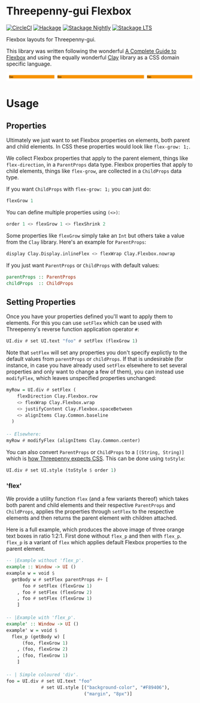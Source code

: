 # Threepenny-gui Flexbox

[![CircleCI](https://circleci.com/gh/barischj/threepenny-gui-flexbox.svg?style=shield)](https://circleci.com/gh/barischj/threepenny-gui-flexbox) [![Hackage](https://img.shields.io/hackage/v/threepenny-gui-flexbox.svg)](http://hackage.haskell.org/package/threepenny-gui-flexbox) [![Stackage Nightly](https://www.stackage.org/package/threepenny-gui-flexbox/badge/nightly?.jpg)](http://stackage.org/nightly/package/threepenny-gui-flexbox) [![Stackage LTS](https://www.stackage.org/package/threepenny-gui-flexbox/badge/lts?.jpg)](http://stackage.org/lts/package/threepenny-gui-flexbox)

Flexbox layouts for Threepenny-gui.

This library was written following the
wonderful
[A Complete Guide to Flexbox](https://css-tricks.com/snippets/css/a-guide-to-flexbox) and
using the equally wonderful [Clay](https://hackage.haskell.org/package/clay)
library as a CSS domain specific language.

![](https://github.com/barischj/threepenny-gui-flexbox/blob/master/example.png)

# Usage

## Properties

Ultimately we just want to set Flexbox properties on elements, both parent and
child elements. In CSS these properties would look like `flex-grow: 1;`.

We collect Flexbox properties that apply to the parent element, things like
`flex-direction`, in a `ParentProps` data type. Flexbox properties that apply to
child elements, things like `flex-grow`, are collected in a `ChildProps` data
type.
  
If you want `ChildProps` with `flex-grow: 1;` you can just do:

``` Haskell
flexGrow 1
```

You can define multiple properties using `(<>)`:

``` Haskell
order 1 <> flexGrow 1 <> flexShrink 2
```

Some properties like `flexGrow` simply take an `Int` but others take a value
from the `Clay` library. Here's an example for `ParentProps`:

``` Haskell
display Clay.Display.inlineFlex <> flexWrap Clay.Flexbox.nowrap
```

If you just want `ParentProps` or `ChildProps` with default values:

``` Haskell
parentProps :: ParentProps
childProps  :: ChildProps
```
  
## Setting Properties

Once you have your properties defined you'll want to apply them to elements. For
this you can use `setFlex` which can be used with Threepenny's reverse function
application operator `#`:

``` Haskell
UI.div # set UI.text "foo" # setFlex (flexGrow 1)
```

Note that `setFlex` will set any properties you don't specify explictly to the
default values from `parentProps` or `childProps`. If that is undesirable (for
instance, in case you have already used `setFlex` elsewhere to set several
properties and only want to change a few of them), you can instead use
`modifyFlex`, which leaves unspecified properties unchanged:

``` Haskell
myRow = UI.div # setFlex (
    flexDirection Clay.Flexbox.row
    <> flexWrap Clay.Flexbox.wrap
    <> justifyContent Clay.Flexbox.spaceBetween
    <> alignItems Clay.Common.baseline
  )

-- Elsewhere:
myRow # modifyFlex (alignItems Clay.Common.center)
```

You can also convert `ParentProps` or `ChildProps` to a `[(String, String)]`
which
is
[how Threepenny expects CSS](http://hackage.haskell.org/package/threepenny-gui/docs/src/Graphics-UI-Threepenny-Core.html#style).
This can be done using `toStyle`:

``` Haskell
UI.div # set UI.style (toStyle $ order 1)
```

### 'flex'

We provide a utility function `flex` (and a few variants thereof) which takes
both parent and child elements and their respective `ParentProps` and
`ChildProps`, applies the properties through `setFlex` to the respective
elements and then returns the parent element with children attached.

Here is a full example, which produces the above image of three orange text
boxes in ratio 1:2:1. First done without `flex_p` and then with `flex_p`.
`flex_p` is a variant of `flex` which applies default Flexbox properties to the
parent element.

``` Haskell
-- |Example without 'flex_p'.
example :: Window -> UI ()
example w = void $
  getBody w # setFlex parentProps #+ [
      foo # setFlex (flexGrow 1)
    , foo # setFlex (flexGrow 2)
    , foo # setFlex (flexGrow 1)
    ]

-- |Example with 'flex_p'.
example' :: Window -> UI ()
example' w = void $
  flex_p (getBody w) [
      (foo, flexGrow 1)
    , (foo, flexGrow 2)
    , (foo, flexGrow 1)
    ]

-- | Simple coloured 'div'.
foo = UI.div # set UI.text "foo"
             # set UI.style [("background-color", "#F89406"),
                             ("margin", "8px")]
```

